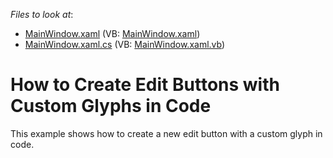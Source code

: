 <!-- default file list -->
*Files to look at*:

* [MainWindow.xaml](./CS/DXEditors_HowToCreateButtonEdit/MainWindow.xaml) (VB: [MainWindow.xaml](./VB/DXEditors_HowToCreateButtonEdit/MainWindow.xaml))
* [MainWindow.xaml.cs](./CS/DXEditors_HowToCreateButtonEdit/MainWindow.xaml.cs) (VB: [MainWindow.xaml.vb](./VB/DXEditors_HowToCreateButtonEdit/MainWindow.xaml.vb))
<!-- default file list end -->
# How to Create Edit Buttons with Custom Glyphs in Code


<p>This example shows how to create a new edit button with a custom glyph in code.</p>

<br/>


